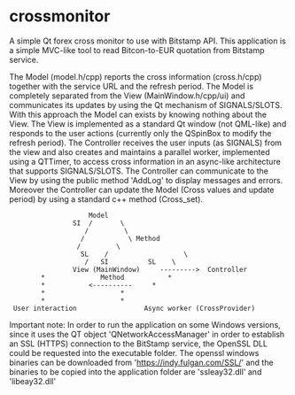 # crossmonitor
A simple Qt forex cross monitor to use with Bitstamp API.
This application is a simple MVC-like  tool to read Bitcon-to-EUR quotation from Bitstamp service.

The Model (model.h/cpp) reports the cross information (cross.h/cpp) together with the service URL and the refresh period.
The Model is completely separated from the View (MainWindow.h/cpp/ui) and communicates its updates by using the Qt mechanism of SIGNALS/SLOTS. With this approach the Model can exists by knowing nothing about the View.
The View is implemented as a standard Qt window (not QML-like) and responds to the user actions (currently only the QSpinBox to modify the refresh period). 
The Controller receives the user inputs (as SIGNALS) from the view and also creates and maintains a parallel worker, implemented using a QTTimer, to access cross information in an async-like architecture that supports SIGNALS/SLOTS.
The Controller can communicate to the View by using the public method 'AddLog' to display messages and errors.
Moreover the Controller can update the Model (Cross values and update period) by using a standard c++ method (Cross_set).



						Model
					SI  /		\
					   /		 \
					  / 		  \ Method
					 /		   \	
			          SL    /                   \
				       /   SI          SL    \
	                View (MainWindow)     --------->  Controller
			*		       Method	        *
			*		    <----------		*
			*					*
			*					*
	 User interaction			      Async worker (CrossProvider)
	 
	 
	 
	 
Important note:
In order to run the application on some Windows versions, since it uses the QT object 'QNetworkAccessManager' in order to establish an SSL (HTTPS) connection to the BitStamp service, the OpenSSL DLL could be requested into the executable folder. The openssl windows binaries can be downloaded from 'https://indy.fulgan.com/SSL/' and the binaries to be copied into the application folder are 'ssleay32.dll' and 'libeay32.dll'
